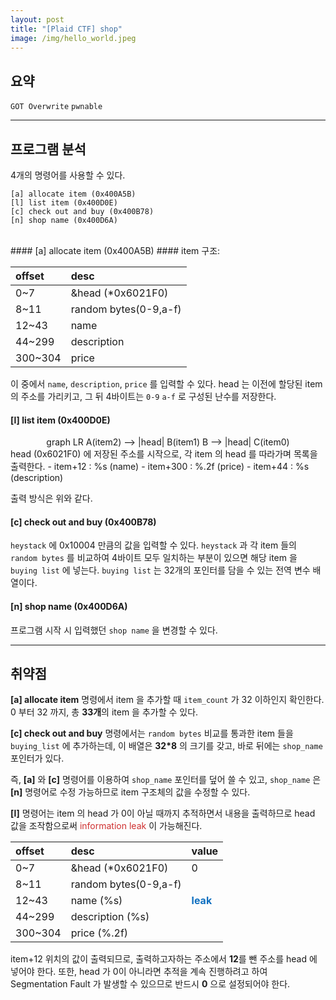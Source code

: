 ```yaml
---
layout: post
title: "[Plaid CTF] shop"
image: /img/hello_world.jpeg
---
```


## 요약
`GOT Overwrite` `pwnable`

---
## 프로그램 분석
4개의 명령어를 사용할 수 있다.

```
[a] allocate item (0x400A5B)
[l] list item (0x400D0E)
[c] check out and buy (0x400B78)
[n] shop name (0x400D6A)
```
<br>
#### [a] allocate item (0x400A5B)
#### item 구조:

| offset | desc |
| :------ |:--- |
| 0~7 | &head (\*0x6021F0) |
| 8~11 | random bytes(0-9,a-f) |
| 12~43 | name |
| 44~299 | description |
| 300~304 | price |

이 중에서 `name`, `description`, `price` 를 입력할 수 있다.
head 는 이전에 할당된 item 의 주소를 가리키고, 그 뒤 4바이트는 `0-9` `a-f` 로 구성된 난수를 저장한다.

#### [l] list item (0x400D0E)
<center>
<div class="mermaid">
graph LR
A(item2) --> |head| B(item1)
B --> |head| C(item0)
</div>
</center>
head (0x6021F0) 에 저장된 주소를 시작으로, 각 item 의 head 를 따라가며 목록을 출력한다.
- item+12 : %s (name)
- item+300 : %.2f (price)
- item+44 : %s (description)

출력 방식은 위와 같다.

#### [c] check out and buy (0x400B78)
`heystack` 에 0x10004 만큼의 값을 입력할 수 있다. `heystack` 과 각 item 들의 `random bytes` 를 비교하여 4바이트 모두 일치하는 부분이 있으면 해당 item 을 `buying list` 에 넣는다. `buying list` 는 32개의 포인터를 담을 수 있는 전역 변수 배열이다.

#### [n] shop name (0x400D6A)
프로그램 시작 시 입력했던 `shop name` 을 변경할 수 있다.

---
## 취약점
**[a] allocate item** 명령에서 item 을 추가할 때 `item_count` 가 32 이하인지 확인한다. 0 부터 32 까지, 총 <b>33개</b>의 item 을 추가할 수 있다.

**[c] check out and buy** 명령에서는 `random bytes` 비교를 통과한 item 들을 `buying_list` 에 추가하는데, 이 배열은 <b>32*8</b> 의 크기를 갖고, 바로 뒤에는 `shop_name` 포인터가 있다.

즉, **[a]** 와 **[c]** 명령어를 이용하여 `shop_name` 포인터를 덮어 쓸 수 있고, `shop_name` 은 **[n]** 명령어로 수정 가능하므로 item 구조체의 값을 수정할 수 있다.

**[l]** 명령어는 item 의 head 가 0이 아닐 때까지 추적하면서 내용을 출력하므로 head 값을 조작함으로써 <span style="color:#cf3030">information leak</span> 이 가능해진다.

| offset | desc | value |
| :------ |:--- | :---|
| 0~7 | &head (\*0x6021F0) |0|
| 8~11 | random bytes(0-9,a-f) ||
| 12~43 | name (%s) | <span style="color:#1070c0"><b>leak</b></span> |
| 44~299 | description (%s) |  |
| 300~304 | price (%.2f) |  |

item+12 위치의 값이 출력되므로, 출력하고자하는 주소에서 **12**를 뺀 주소를 head 에 넣어야 한다. 또한, head 가 0이 아니라면 추적을 계속 진행하려고 하여 Segmentation Fault 가 발생할 수 있으므로 반드시 **0** 으로 설정되어야 한다.
